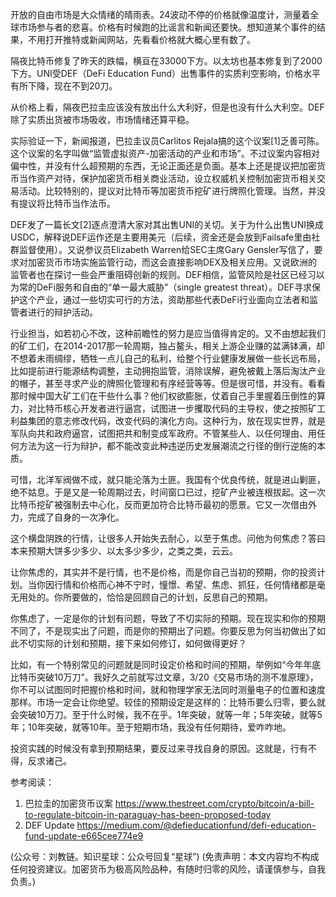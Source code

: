 
开放的自由市场是大众情绪的晴雨表。24波动不停的价格就像温度计，测量着全球市场参与者的悲喜。价格有时候跑的比谣言和新闻还要快。想知道某个事件的结果，不用打开推特或新闻网站，先看看价格就大概心里有数了。

隔夜比特币修复了昨天的跌幅，横亘在33000下方。以太坊也基本修复到了2000下方。UNI受DEF（DeFi Education Fund）出售事件的实质利空影响，价格水平有所下降，现在不到20刀。

从价格上看，隔夜巴拉圭应该没有放出什么大利好，但是也没有什么大利空。DEF除了实质出货被市场吸收，市场情绪还算平稳。

实际验证一下，新闻报道，巴拉圭议员Carlitos Rejala搞的这个议案[1]乏善可陈。这个议案的名字叫做“监管虚拟资产-加密活动的产业和市场”。不过议案内容相对偏中性，并没有什么超预期的东西，无论正面还是负面。基本上还是提议把加密货币当作资产对待，保护加密货币相关商业活动，设立权威机关控制加密货币相关交易活动。比较特别的，提议对比特币等加密货币挖矿进行牌照化管理。当然，并没有提议将比特币当作法币。

DEF发了一篇长文[2]逐点澄清大家对其出售UNI的关切。关于为什么出售UNI换成USDC，解释说DEF运作还是主要用美元（后续，资金还是会放到Failsafe里由社群监督使用）。又说参议员Elizabeth Warren给SEC主席Gary Gensler写信了，要求对加密货币市场实施监管行动，而这会直接影响DEX及相关应用。又说欧洲的监管者也在探讨一些会严重阻碍创新的规则。DEF相信，监管风险是社区已经习以为常的DeFi服务和自由的“单一最大威胁”（single greatest threat）。DEF寻求保护这个产业，通过一些切实可行的方法，资助那些代表DeFi行业面向立法者和监管者进行的辩护活动。

行业担当，如若初心不改，这种前瞻性的努力是应当值得肯定的。又不由想起我们的矿工们，在2014-2017那一轮周期，独占鳌头，相关上游企业赚的盆满钵满，却不想着未雨绸缪，牺牲一点儿自己的私利，给整个行业健康发展做一些长远布局，比如提前进行能源结构调整，主动拥抱监管，消除误解，避免被戴上落后淘汰产业的帽子，甚至寻求产业的牌照化管理和有序经营等等。但是很可惜，并没有。看看那时候中国大矿工们在干些什么事？他们权欲膨胀，仗着自己手里握着压倒性的算力，对比特币核心开发者进行逼宫，试图进一步攫取代码的主导权，使之按照矿工利益集团的意志修改代码，改变代码的演化方向。这种行为，放在现实世界，就是军队向共和政府逼宫，试图把共和制变成军政府。不管某些人、以任何理由、用任何方法为这一行为辩护，都不能改变此种违逆历史发展潮流之行径的倒行逆施的本质。

可惜，北洋军阀做不成，就只能沦落为土匪。我国有个优良传统，就是进山剿匪，绝不姑息。于是又是一轮周期过去，时间窗口已过，挖矿产业被连根拔起。这一次比特币挖矿被强制去中心化，反而更加符合比特币最初的愿景。它又一次借由外力，完成了自身的一次净化。

这个横盘阴跌的行情，让很多人开始失去耐心，以至于焦虑。问他为何焦虑？答曰本来预期大饼多少多少、以太多少多少，之类之类，云云。

让你焦虑的，其实并不是行情，也不是价格，而是你自己当初的预期，你的投资计划。当你因行情和价格而心神不宁时，憧憬、希望、焦虑、抓狂，任何情绪都是毫无用处的。你所要做的，恰恰是回顾自己的计划，反思自己的预期。

你焦虑了，一定是你的计划有问题，导致了不切实际的预期。现在现实和你的预期不同了，不是现实出了问题，而是你的预期出了问题。你要反思为何当初做出了如此不切实际的计划和预期，接下来如何修订，如何做得更好？

比如，有一个特别常见的问题就是同时设定价格和时间的预期，举例如“今年年底比特币突破10万刀”。我好久之前就写过文章，3/20《交易市场的测不准原理》，你不可以试图同时把握价格和时间，就和物理学家无法同时测量电子的位置和速度那样。市场一定会让你绝望。较佳的预期设定是这样的：比特币要么归零，要么就会突破10万刀。至于什么时候，我不在乎。1年突破，就等一年；5年突破，就等5年；10年突破，就等10年。至于短期市场，我没有任何期待，爱咋咋地。

投资实践的时候没有拿到预期结果，要反过来寻找自身的原因。这就是，行有不得，反求诸己。

参考阅读：
1. 巴拉圭的加密货币议案 https://www.thestreet.com/crypto/bitcoin/a-bill-to-regulate-bitcoin-in-paraguay-has-been-proposed-today
2. DEF Update https://medium.com/@defieducationfund/defi-education-fund-update-e665cee774e9

(公众号：刘教链。知识星球：公众号回复“星球”)
(免责声明：本文内容均不构成任何投资建议。加密货币为极高风险品种，有随时归零的风险，请谨慎参与，自我负责。)
